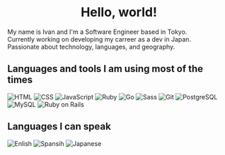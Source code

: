 <h1 align="center">Hello, world!</h1>

My name is Ivan and I'm a Software Engineer based in Tokyo.<br>
Currently working on developing my carreer as a dev in Japan.<br>
Passionate about technology, languages, and geography.

## Languages and tools I am using most of the times
<p>
  <img alt="HTML" src="https://img.shields.io/badge/-HTML-e24e30?style=flat-square&logo=HTML5&logoColor=white">
  <img alt="CSS" src="https://img.shields.io/badge/-CSS-106eb2?style=flat-square&logo=CSS3&logoColor=white">
  <img alt="JavaScript" src="https://img.shields.io/badge/-JavaScript-eed739?style=flat-square&logo=JavaScript&logoColor=white">
  <img alt="Ruby" src="https://img.shields.io/badge/-Ruby-CC342D?style=flat-square&logo=Ruby&logoColor=white">
  <img alt="Go" src="https://img.shields.io/badge/-Go-00ADD8?style=flat-square&logo=Go&logoColor=white">
  <img alt="Sass" src="https://img.shields.io/badge/-Sass-cd669a?style=flat-square&logo=Sass&logoColor=white">
  <img alt="Git" src="https://img.shields.io/badge/-Git-F05032?style=flat-square&logo=Git&logoColor=white">    
  <img alt="PostgreSQL" src="https://img.shields.io/badge/-PostgreSQL-4479A1?style=flat-square&logo=postgresql&logoColor=white">
  <img alt="MySQL" src="https://img.shields.io/badge/-MySQL-4479A1?style=flat-square&logo=MySQL&logoColor=white">
  <img alt="Ruby on Rails" src="https://img.shields.io/badge/-Ruby on Rails-CC0000?style=flat-square&logo=Ruby on Rails&logoColor=white">
</p>

## Languages I can speak
<p>
  <img alt="Enlish" src="https://img.shields.io/badge/🇺🇸-English-lightgrey">
  <img alt="Spansih" src="https://img.shields.io/badge/🇪🇸-Spanish-lightgrey">
  <img alt="Japanese" src="https://img.shields.io/badge/🇯🇵-Japanese-lightgrey">
</p>


